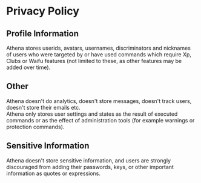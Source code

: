 # Privacy Policy

## Profile Information
Athena stores userids, avatars, usernames, discriminators and nicknames of users who were targeted by or have used commands which require Xp, Clubs or Waifu features (not limited to these, as other features may be added over time).

## Other
Athena doesn't do analytics, doesn't store messages, doesn't track users, doesn't store their emails etc.  
Athena only stores user settings and states as the result of executed commands or as the effect of administration tools (for example warnings or protection commands).

## Sensitive Information
Athena doesn't store sensitive information, and users are strongly discouraged from adding their passwords, keys, or other important information as quotes or expressions.